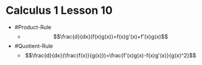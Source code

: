 # Calculus 1 Lesson 10
- #Product-Rule
  - $$\frac{d}{dx}(f(x)g(x))=f(x)g'(x)+f'(x)g(x)$$
- #Quotient-Rule
  - $$\frac{d}{dx}(\frac{f(x)}{g(x)})=\frac{f'(x)g(x)-f(x)g'(x)}{g(x)^2}$$
